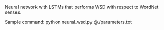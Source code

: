 Neural network with LSTMs that performs WSD with respect to WordNet senses.


Sample command:
python neural_wsd.py @./parameters.txt